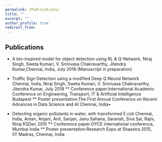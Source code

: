 ```yaml
---
permalink: /Publications/
title: ""
excerpt: ""
author_profile: true
redirect_from: 
---
```

## Publications
* A bio-inspired model for object detection using RL & Q-Network,  Niraj Singh, Sweta Kumari, V. Srinivasa Chakravarthy, Jitendra Kumar,Chennai, India, July 2018 (Manuscript in preparation)

* Traffic Sign Detection using a modified Deep Q Neural Network Chennai, India, Niraj Singh, Sweta Kumari, V. Srinivasa Chakravarthy, Jitendra Kumar, July 2018 
** Conference paper:International Academic Conference on Engineering, Transport, IT & Artificial Intelligence Budapest
** Poster presentation:The First Annual Conference on Recent Advances in Data Science and AI  Chennai, India•

* Detecting organic pollutants in water, with transformed E.coli Chennai, India, Aman, Anjani, Anil, Sanjan, Janu Sahana, Saransh, Siva Sai, Rajiv, Niraj KSDec 2015
** Conference paper:OYCE international conference, Mumbai India
** Poster presentation:Research Expo at Shaastra 2015, IIT Madras, Chennai, India

